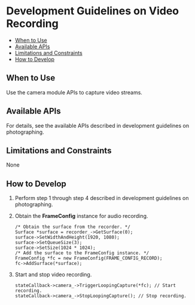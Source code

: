 # Development Guidelines on Video Recording<a name="EN-US_TOPIC_0000001051451869"></a>

-   [When to Use](#section186634310418)
-   [Available APIs](#section125479541744)
-   [Limitations and Constraints](#section1165911177314)
-   [How to Develop](#section1196016315516)

## When to Use<a name="section186634310418"></a>

Use the camera module APIs to capture video streams.

## Available APIs<a name="section125479541744"></a>

For details, see the available APIs described in development guidelines on photographing.

## Limitations and Constraints<a name="section1165911177314"></a>

None

## How to Develop<a name="section1196016315516"></a>

1.  Perform step 1 through step 4 described in development guidelines on photographing.
2.  Obtain the  **FrameConfig**  instance for audio recording.

    ```
    /* Obtain the surface from the recorder. */
    Surface *surface = recorder_->GetSurface(0);
    surface->SetWidthAndHeight(1920, 1080);
    surface->SetQueueSize(3);
    surface->SetSize(1024 * 1024);
    /* Add the surface to the FrameConfig instance. */
    FrameConfig *fc = new FrameConfig(FRAME_CONFIG_RECORD);
    fc->AddSurface(*surface);
    ```

3.  Start and stop video recording.

    ```
    stateCallback->camera_->TriggerLoopingCapture(*fc); // Start recording.
    stateCallback->camera_->StopLoopingCapture(); // Stop recording.
    ```


